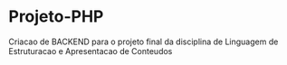# Projeto-PHP

Criacao de BACKEND para o projeto final da disciplina de Linguagem de Estruturacao e Apresentacao de Conteudos
